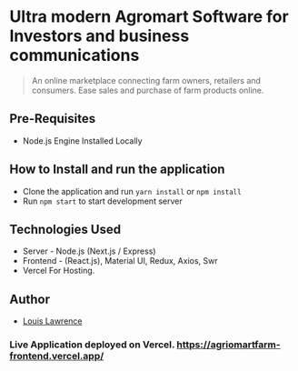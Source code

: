 # Ultra modern Agromart Software for Investors and business communications


> An online marketplace connecting farm owners, retailers and consumers. Ease sales and purchase of farm products online.

## Pre-Requisites

- Node.js Engine Installed Locally

## How to Install and run the application

- Clone the application and run `yarn install` or `npm install`
- Run `npm start` to start development server

## Technologies Used

- Server - Node.js (Next.js / Express)
- Frontend - (React.js), Material UI, Redux, Axios, Swr
- Vercel For Hosting.

## Author

- [Louis Lawrence](https://github.com/villetrex)

### Live Application deployed on Vercel. https://agriomartfarm-frontend.vercel.app/
